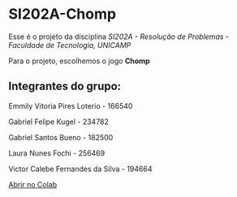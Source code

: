 # SI202A-Chomp

Esse é o projeto da disciplina *SI202A - Resolução de Problemas - Faculdade de Tecnologia, UNICAMP*

Para o projeto, escolhemos o jogo **Chomp**

## Integrantes do grupo:

Emmily Vitoria Pires Loterio - 166540

Gabriel Felipe Kugel - 234782

Gabriel Santos Bueno - 182500

Laura Nunes Fochi - 256469

Victor Calebe Fernandes da Silva - 194664

[Abrir no Colab](https://colab.research.google.com/drive/1YSc3qq7AAp8qnN61uN94FdAlkC5Lm19b?usp=sharing) 



